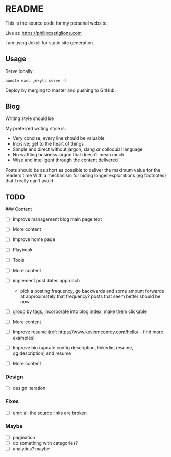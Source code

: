 # README

This is the source code for my personal website.

Live at: https://philipcastiglione.com

I am using Jekyll for static site generation.

## Usage

Serve locally:

```sh
bundle exec jekyll serve -l
```

Deploy by merging to master and pushing to GitHub.

## Blog

Writing style should be

My preferred writing style is:

* Very concise; every line should be valuable
* Incisive; get to the heart of things
* Simple and direct without jargon, slang or colloquial language 
* No waffling business jargon that doesn't mean much
* Wise and intelligent through the content delivered

Posts should be as short as possible to deliver the maximum value for the readers time
With a mechanism for hiding longer explorations (eg footnotes) that I really can't avoid

## TODO

<div style="display: none;">
    <div class="pages-index-section-two">
        <div class="inner-container">
        </div>
    </div>
    <div class="pages-index-section-three">
    </div>

    <p>add testimonials</p>
    <p>deeply technical</p>
    <p>cross timezone, cross culture</p>
    <p>management philosophy</p>

    <p>Here are my beliefs about management.</p>
    <p>I believe in bringing the rigour of engineering to the science of effective management.</p>
    <p>I believe in honour and integrity in the workplace, as in life.</p>
    <p>I believe in the power of radical candour and aspire towards radical transparency.</p>

    <p>academia, theory... BCompSc(Cognitive Science), BCom(Finance)</p>
    <p>I have a Bachelor of Computer Science &mdash; Cognitive Science (WAM 92%, graduated top of the degree
        with most of the awards) and a Bachelor of Commmerce &mdash; Finance (WAM 85%, multiple awards).</p>

    <h4>10 years in software and 10 in finance and management consulting. All of them spent thinking and learning.</h4>
    <h4>I've managed (and lead) teams across a variety of organisations. Made and fixed many mistakes.</h4>
    <h4>I am passionate about .</h4>
    <p>I have a pretty broad range. A sample of my recent titles in consulting, contract and permanent roles ranges
        across: CTO, Principal Engineer and Platform Tech Lead.</p>

    <p>say no to mediocre management</p>
</div>
### Content

- [ ] Improve management blog main page text
- [ ] More content
- [ ] Improve home page
- [ ] Playbook
- [ ] Tools
- [ ] More content
- [ ] implement post dates approach
    - pick a posting frequency, go backwards and some amount forwards at approximately that frequency? posts that seem better should be now
- [ ] group by tags, incorporate into blog index, make them clickable 
- [ ] More content
- [ ] Improve resume (ref: https://www.kevinmconroy.com/hello/ - find more examples)
- [ ] Improve bio (update config description, linkedin, resume, og:description) and resume
- [ ] More content


### Design

- [ ] design iteration

### Fixes

- [ ] emr: all the source links are broken

### Maybe

- [ ] pagination
- [ ] do something with categories?
- [ ] analytics? maybe

